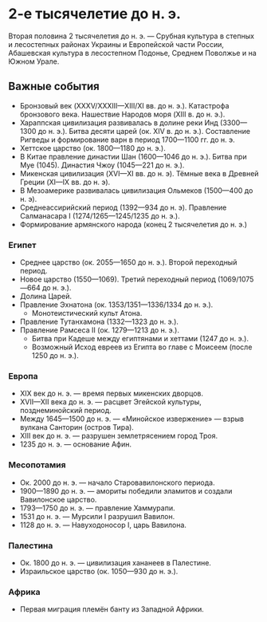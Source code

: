 # 2-е тысячелетие до н. э.

Вторая половина 2 тысячелетия до н. э. — Срубная культура в степных и
лесостепных районах Украины и Европейской части России, Абашевская культура в
лесостепном Подонье, Среднем Поволжье и на Южном Урале.

## Важные события

*   Бронзовый век (XXXV/XXXIII—XIII/XI вв. до н. э.). Катастрофа бронзового
    века. Нашествие Народов моря (XIII в. до н. э.).
*   Хараппская цивилизация развивалась в долине реки Инд (3300—1300 до н. э.).
    Битва десяти царей (ок. XIV в. до н. э.). Составление Ригведы и
    формирование варн в период 1700—1100 гг. до н. э.
*   Хеттское царство (ок. 1800—1180 до н. э.).
*   В Китае правление династии Шан (1600—1046 до н. э.). Битва при Муе (1045).
    Династия Чжоу (1045—221 до н. э.).
*   Микенская цивилизация (XVI—XI вв. до н. э). Тёмные века в Древней Греции
    (XI—IX вв. до н. э).
*   В Мезоамерике развивалась цивилизация Ольмеков (1500—400 до н. э).
*   Среднеассирийский период (1392—934 до н. э). Правление Салманасара I
    (1274/1265—1245/1235 до н. э.).
*   Формирование армянского народа (конец 2 тысячелетия до н. э.)

### Египет

*   Среднее царство (ок. 2055—1650 до н. э.). Второй переходный период.
*   Новое царство (1550—1069). Третий переходный период (1069/1075—664 до
    н. э.).
*   Долина Царей.
*   Правление Эхнатона (ок. 1353/1351—1336/1334 до н. э.).
    *   Монотеистический культ Атона.
*   Правление Тутанхамона (1332—1323 до н. э.).
*   Правление Рамсеса II (ок. 1279—1213 до н. э.).
    *   Битва при Кадеше между египтянами и хеттами (1247 до н. э.).
    *   Возможный Исход евреев из Египта во главе с Моисеем (после 1250 до
        н. э.).

### Европа

*   XIX век до н. э. — время первых микенских дворцов.
*   XVII—XII века до н. э. — расцвет Эгейской культуры, позднеминойский период.
*   Между 1645—1500 до н. э. — «Минойское извержение» — взрыв вулкана Санторин
    (остров Тира).
*   XIII век до н. э. — разрушен землетрясением город Троя.
*   1235 до н. э. — основание Афин.

### Месопотамия

*   Ок. 2000 до н. э. — начало Старовавилонского периода.
*   1900—1890 до н. э. — амориты победили эламитов и создали Вавилонское
    царство.
*   1793—1750 до н. э. — правление Хаммурапи.
*   1531 до н. э. — Мурсили I разрушил Вавилон.
*   1128 до н. э. — Навуходоносор I, царь Вавилона.

### Палестина

*   Ок. 1800 до н. э. — цивилизация хананеев в Палестине.
*   Израильское царство (ок. 1050—930 до н. э.).

### Африка

*   Первая миграция племён банту из Западной Африки.
